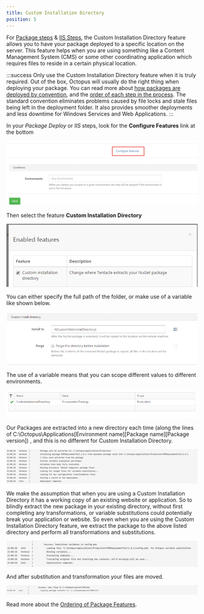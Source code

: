 ```yaml
---
title: Custom Installation Directory
position: 5
---
```



For [Package steps](http://docs.octopusdeploy.com/display/OD/Deploying+packages) & [IIS Steps](http://docs.octopusdeploy.com/display/OD/IIS+Websites+and+Application+Pools), the Custom Installation Directory feature allows you to have your package deployed to a specific location on the server. This feature helps when you are using something like a Content Management System (CMS) or some other coordinating application which requires files to reside in a certain physical location.

:::success
Only use the Custom Installation Directory feature when it is truly required. Out of the box, Octopus will usually do the right thing when deploying your package. You can read more about [how packages are deployed by convention](/docs/deploying-applications/deploying-packages/index.md), and the [order of each step in the process](/docs/reference/package-deployment-feature-ordering.md). The standard convention eliminates problems caused by file locks and stale files being left in the deployment folder. It also provides smoother deployments and less downtime for Windows Services and Web Applications.
:::





In your *Package Deploy* or *IIS* steps, look for the **Configure Features** link at the bottom


![](/docs/images/3048085/5865882.jpg)


Then select the feature **Custom Installation Directory**


![](/docs/images/3048085/3277679.png)


You can either specify the full path of the folder, or make use of a variable like shown below.


![](/docs/images/3048085/3277678.png)


The use of a variable means that you can scope different values to different environments.


![](/docs/images/3048085/3277677.png)


Our Packages are extracted into a new directory each time (along the lines of C:\Octopus\Applications\[Environment name]\[Package name]\[Package version]\) , and this is no different for Custom Installation Directory.


![](/docs/images/3048085/3277682.png)


We make the assumption that when you are using a Custom Installation Directory it has a working copy of an existing website or application. So to blindly extract the new package in your existing directory, without first completing any transformations, or variable substitutions could potentially break your application or website. So even when you are using the Custom Installation Directory feature, we extract the package to the above listed directory and perform all transformations and substitutions.


![](/docs/images/3048085/3277681.png)


And after substitution and transformation your files are moved.


![](/docs/images/3048085/3277680.png)


Read more about the [Ordering of Package Features](/docs/reference/package-deployment-feature-ordering.md).
